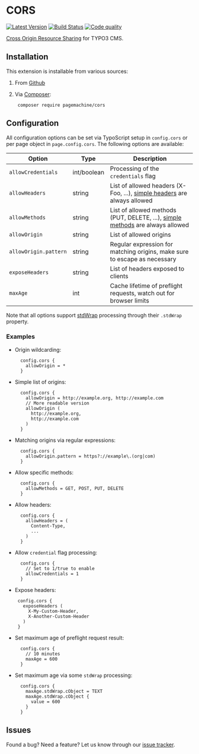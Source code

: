 # CORS

[![Latest Version](https://img.shields.io/packagist/v/pagemachine/cors.svg?style=flat-square)](https://packagist.org/packages/pagemachine/cors)
[![Build Status](https://img.shields.io/travis/pagemachine/cors/master.svg?style=flat-square)](https://travis-ci.org/pagemachine/cors)
[![Code quality](https://img.shields.io/scrutinizer/g/pagemachine/cors.svg?style=flat-square)](https://scrutinizer-ci.com/g/pagemachine/cors/?branch=master)

[Cross Origin Resource Sharing](https://developer.mozilla.org/en-US/docs/Web/HTTP/Access_control_CORS) for TYPO3 CMS.

## Installation

This extension is installable from various sources:

1. From [Github](https://github.com/pagemachine/cors/releases)
2. Via [Composer](https://github.com/pagemachine/cors/issues):
        
        composer require pagemachine/cors

## Configuration

All configuration options can be set via TypoScript setup in `config.cors` or per page object in `page.config.cors`. The following options are available:

| Option | Type | Description |
| --- | --- | --- |
| `allowCredentials` | int/boolean | Processing of the `credentials` flag |
| `allowHeaders` | string |  List of allowed headers (X-Foo, ...), [simple headers](http://www.w3.org/TR/2014/REC-cors-20140116/#simple-header) are always allowed |
| `allowMethods` | string |  List of allowed methods (PUT, DELETE, ...), [simple methods](http://www.w3.org/TR/2014/REC-cors-20140116/#simple-method) are always allowed |
| `allowOrigin` | string |  List of allowed origins |
| `allowOrigin.pattern` | string |  Regular expression for matching origins, make sure to escape as necessary |
| `exposeHeaders` | string |  List of headers exposed to clients |
| `maxAge` | int |  Cache lifetime of preflight requests, watch out for browser limits |

Note that all options support [stdWrap](http://docs.typo3.org/typo3cms/TyposcriptReference/Functions/Stdwrap/Index.html) processing through their `.stdWrap` property.

### Examples

* Origin wildcarding:

        config.cors {
          allowOrigin = *
        }

* Simple list of origins:

        config.cors {
          allowOrigin = http://example.org, http://example.com
          // More readable version
          allowOrigin (
            http://example.org,
            http://example.com
          )
        }

* Matching origins via regular expressions:

        config.cors {
          allowOrigin.pattern = https?://example\.(org|com)
        }

* Allow specific methods:

        config.cors {
          allowMethods = GET, POST, PUT, DELETE
        }

* Allow headers:

        config.cors {
          allowHeaders = (
            Content-Type,
            ...
          )
        }

* Allow `credential` flag processing:

        config.cors {
          // Set to 1/true to enable
          allowCredentials = 1
        }

*  Expose headers:

        config.cors {
          exposeHeaders (
            X-My-Custom-Header,
            X-Another-Custom-Header
          )
        }

* Set maximum age of preflight request result:

        config.cors {
          // 10 minutes
          maxAge = 600
        }

* Set maximum age via some `stdWrap` processing:

        config.cors {
          maxAge.stdWrap.cObject = TEXT
          maxAge.stdWrap.cObject {
            value = 600
          }
        }

## Issues

Found a bug? Need a feature? Let us know through our [issue tracker](https://github.com/pagemachine/cors/issues).

